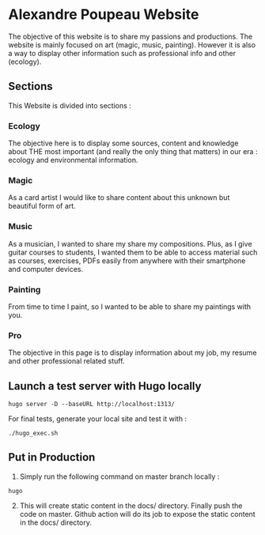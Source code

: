 # Alexandre Poupeau Website

The objective of this website is to share my passions and productions.
The website is mainly focused on art (magic, music, painting).
However it is also a way to display other information such as professional info and other (ecology).

## Sections

This Website is divided into sections :

### Ecology

The objective here is to display some sources, content and knowledge about THE most important (and really the only thing that matters) in our era : ecology and environmental information.

### Magic

As a card artist I would like to share content about this unknown but beautiful form of art.

### Music

As a musician, I wanted to share my share my compositions. Plus, as I give guitar courses to students, I wanted them to be able to access material such as courses, exercises, PDFs easily from anywhere with their smartphone and computer devices.

### Painting

From time to time I paint, so I wanted to be able to share my paintings with you.

### Pro

The objective in this page is to display information about my job, my resume and other professional related stuff.

## Launch a test server with Hugo locally

```
hugo server -D --baseURL http://localhost:1313/
```  

For final tests, generate your local site and test it with :
```
./hugo_exec.sh
```

## Put in Production

1. Simply run the following command on master branch locally :

```
hugo
```

2. This will create static content in the docs/ directory. Finally push the code on master. Github action will do its job to expose the static content in the docs/ directory.
